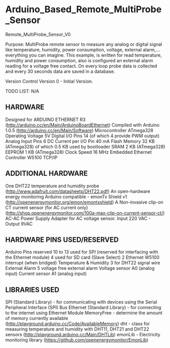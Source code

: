 Arduino_Based_Remote_MultiProbe_Sensor
======================================
Remote_MultiProbe_Sensor_V0

Purpose: MultiProbe remote sensor to measure any analog or digital signal like temperature, humidity, power consumption, voltage, external alarm,... everything you can imagine.
This example, is written for read temperature, humidity and power consumption, also is configured an external alarm reading for a voltage free contact.
On every loop probe data is collected and every 30 seconds data are saved in a database.

Version Control
Version 0 - Initial Version.

TODO LIST: N/A

HARDWARE
--------

Designed for ARDUINO ETHERNET R3 (http://arduino.cc/en/Main/ArduinoBoardEthernet)
Compiled with Arduino 1.0.5 (http://arduino.cc/en/Main/Software)
Microcontroller				ATmega328
Operating Voltage			5V
Digital I/O Pins				14 (of which 4 provide PWM output)
Analog Input Pins			6
DC Current per I/O Pin		40 mA
Flash Memory					32 KB (ATmega328) of which 0.5 KB used by bootloader
SRAM							2 KB (ATmega328)
EEPROM						1 KB (ATmega328)
Clock Speed					16 MHz
Embedded Ethernet Controller	W5100 TCP/IP 

ADDITIONAL HARDWARE
-------------------

One DHT22 temperature and humidity probe (http://www.adafruit.com/datasheets/DHT22.pdf)
An open-hardware energy monitoring Arduino compatible - emonTx Shield v1 (http://openenergymonitor.org/emon/emontxshield)
A Non-invasive clip-on CT current sensor (for AC current only) (http://shop.openenergymonitor.com/100a-max-clip-on-current-sensor-ct/)
AC-AC Power Supply Adapter for AC voltage sensor. Input 220 VAC - Output 9VAC

HARDWARE PINS USED/RESERVED
---------------------------
 
Arduino Pins reserved 	10 to 13 used for SPI (reserved for interfacing with the Ethernet module)
    										4 used for SD card (Slave Select)
      									2 Ethernet W5100 interrupt (when bridged)
                				Temperature & Humidity 	3 for DHT22 signal wire
                				External Alarm			    5 voltage free external alarm
                				Voltage sensor			    A0 (analog input)
                				Current sensor			    A1 (analog input)

LIBRARIES USED
--------------

SPI (Standard Library) - for communicating with devices using the Serial Peripheral Interface (SPI) Bus
Ethernet (Standard Library) - for connecting to the internet using Ethernet Module
MemoryFree - determine the amount of memory currently available (http://playground.arduino.cc/Code/AvailableMemory)
dht - class for measuring temperature and humidity with DHT11, DHT21 and DHT22 sensors (http://playground.arduino.cc/Main/DHTLib)
emonLib - Electricity monitoring library (https://github.com/openenergymonitor/EmonLib)
